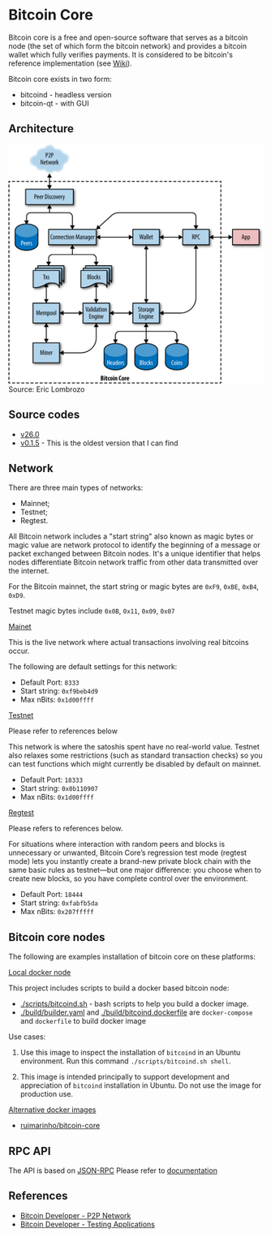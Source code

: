 # Bitcoin Core

Bitcoin core is a free and open-source software that serves as a bitcoin node (the set of which form the bitcoin network) and provides a bitcoin wallet which fully verifies payments. It is considered to be bitcoin's reference implementation (see [Wiki](https://en.wikipedia.org/wiki/Bitcoin_Core#cite_note-Antonopoulos-1)).

Bitcoin core exists in two form:

* bitcoind - headless version
* bitcoin-qt - with GUI

## Architecture

![Bitcoin core architecture (Source: Eric Lomborozo) ](./images/bitcoin-core-architecture.png) Source: Eric Lombrozo

## Source codes

* [v26.0](https://github.com/bitcoin/bitcoin/tree/v26.0)
* [v0.1.5](https://github.com/bitcoin/bitcoin/tree/v0.1.5) - This is the oldest version that I can find

## Network

There are three main types of networks:

* Mainnet;
* Testnet;
* Regtest.

All Bitcoin network includes a "start string" also known as magic bytes or magic value are network protocol to identify the beginning of a message or packet exchanged between Bitcoin nodes. It's a unique identifier that helps nodes differentiate Bitcoin network traffic from other data transmitted over the internet.

For the Bitcoin mainnet, the start string or magic bytes are `0xF9`, `0xBE`, `0xB4`, `0xD9`.

Testnet magic bytes include `0x0B`, `0x11`, `0x09`, `0x07`

<u>Mainet</u>

This is the live network where actual transactions involving real bitcoins occur.

The following are default settings for this network:

* Default Port: `8333`
* Start string: `0xf9beb4d9`
* Max nBits: `0x1d00ffff`

<u>Testnet</u>

Please refer to references below

This network is where the satoshis spent have no real-world value. Testnet also relaxes some restrictions (such as standard transaction checks) so you can test functions which might currently be disabled by default on mainnet.

* Default Port: `18333`
* Start string: `0x0b110907`
* Max nBits: `0x1d00ffff`

<u>Regtest</u>

Please refers to references below.

For situations where interaction with random peers and blocks is unnecessary or unwanted, Bitcoin Core’s regression test mode (regtest mode) lets you instantly create a brand-new private block chain with the same basic rules as testnet—but one major difference: you choose when to create new blocks, so you have complete control over the environment.

* Default Port: `18444`
* Start string: `0xfabfb5da`
* Max nBits: `0x207fffff`

## Bitcoin core nodes

The following are examples installation of bitcoin core on these platforms:

<u>Local docker node</u>

This project includes scripts to build a docker based bitcoin node:

* [./scripts/bitcoind.sh](../scripts/bitcoind.sh) - bash scripts to help you build a docker image.
* [./build/builder.yaml](../build/builder.yaml) and [./build/bitcoind.dockerfile](../build/dev.dockerfile) are `docker-compose` and `dockerfile` to build docker image

Use cases:

1. Use this image to inspect the installation of `bitcoind` in an Ubuntu environment. Run this command `./scripts/bitcoind.sh shell`.

1. This image is intended principally to support development and appreciation of `bitcoind` installation in Ubuntu. Do not use the image for production use.

<u>Alternative docker images</u>

* [ruimarinho/bitcoin-core](https://github.com/ruimarinho/docker-bitcoin-core)

## RPC API

The API is based on [JSON-RPC](https://www.jsonrpc.org/)
Please refer to [documentation](https://developer.bitcoin.org/reference/rpc/index.html)

## References

* [Bitcoin Developer - P2P Network](https://developer.bitcoin.org/reference/p2p_networking.html)
* [Bitcoin Developer - Testing Applications](https://developer.bitcoin.org/examples/testing.html)
